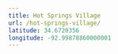 ```yaml
---
title: Hot Springs Village
url: /hot-springs-village/
latitude: 34.6720356
longitude: -92.99878860000001
---
```

